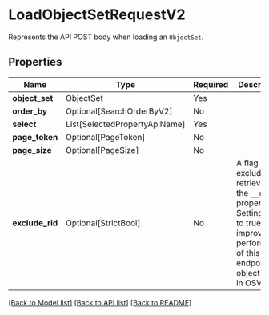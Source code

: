 # LoadObjectSetRequestV2

Represents the API POST body when loading an `ObjectSet`.

## Properties
| Name | Type | Required | Description |
| ------------ | ------------- | ------------- | ------------- |
**object_set** | ObjectSet | Yes |  |
**order_by** | Optional[SearchOrderByV2] | No |  |
**select** | List[SelectedPropertyApiName] | Yes |  |
**page_token** | Optional[PageToken] | No |  |
**page_size** | Optional[PageSize] | No |  |
**exclude_rid** | Optional[StrictBool] | No | A flag to exclude the retrieval of the `__rid` property. Setting this to true may improve performance of this endpoint for object types in OSV2.  |


[[Back to Model list]](../../../README.md#models-v1-link) [[Back to API list]](../../../README.md#documentation-for-api-endpoints) [[Back to README]](../../../README.md)
